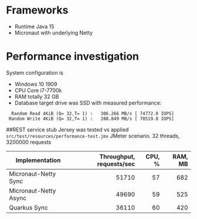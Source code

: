 # Frameworks

* Runtime Java 15
* Micronaut with underlying Netty  

# Performance investigation

System configuration is
- Windows 10 1909
- CPU Core i7-7700k
- RAM totally 32 GB
- Database target drive was SSD  with measured performance:
```  
  Random Read 4KiB (Q= 32,T= 1) :   306.266 MB/s [ 74772.0 IOPS]
 Random Write 4KiB (Q= 32,T= 1) :   288.849 MB/s [ 70519.8 IOPS]
```

##REST service stub
Jersey was tested vs applied  `src/test/resources/performance-test.jmx` JMeter scenario.
32 threads, 3200000 requests

Implementation | Throughput, requests/sec | CPU, % | RAM, MB  
 --- | ---: | ---: | ---:
Micronaut-Netty Sync | 51710 | 57 | 682
Micronaut-Netty Async | 49690 | 59 | 525
Quarkus Sync | 36110 | 60 | 420
 
